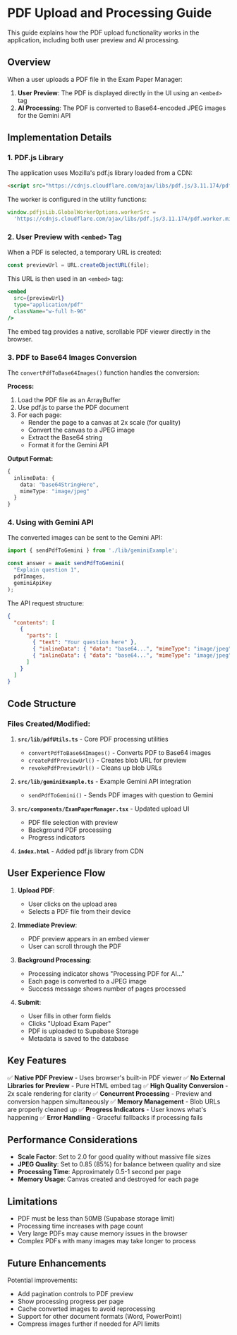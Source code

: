 # PDF Upload and Processing Guide

This guide explains how the PDF upload functionality works in the application, including both user preview and AI processing.

## Overview

When a user uploads a PDF file in the Exam Paper Manager:

1. **User Preview**: The PDF is displayed directly in the UI using an `<embed>` tag
2. **AI Processing**: The PDF is converted to Base64-encoded JPEG images for the Gemini API

## Implementation Details

### 1. PDF.js Library

The application uses Mozilla's pdf.js library loaded from a CDN:

```html
<script src="https://cdnjs.cloudflare.com/ajax/libs/pdf.js/3.11.174/pdf.min.js"></script>
```

The worker is configured in the utility functions:
```javascript
window.pdfjsLib.GlobalWorkerOptions.workerSrc =
  'https://cdnjs.cloudflare.com/ajax/libs/pdf.js/3.11.174/pdf.worker.min.js';
```

### 2. User Preview with `<embed>` Tag

When a PDF is selected, a temporary URL is created:

```typescript
const previewUrl = URL.createObjectURL(file);
```

This URL is then used in an `<embed>` tag:

```jsx
<embed
  src={previewUrl}
  type="application/pdf"
  className="w-full h-96"
/>
```

The embed tag provides a native, scrollable PDF viewer directly in the browser.

### 3. PDF to Base64 Images Conversion

The `convertPdfToBase64Images()` function handles the conversion:

**Process:**
1. Load the PDF file as an ArrayBuffer
2. Use pdf.js to parse the PDF document
3. For each page:
   - Render the page to a canvas at 2x scale (for quality)
   - Convert the canvas to a JPEG image
   - Extract the Base64 string
   - Format it for the Gemini API

**Output Format:**
```typescript
{
  inlineData: {
    data: "base64StringHere",
    mimeType: "image/jpeg"
  }
}
```

### 4. Using with Gemini API

The converted images can be sent to the Gemini API:

```typescript
import { sendPdfToGemini } from './lib/geminiExample';

const answer = await sendPdfToGemini(
  "Explain question 1",
  pdfImages,
  geminiApiKey
);
```

The API request structure:
```json
{
  "contents": [
    {
      "parts": [
        { "text": "Your question here" },
        { "inlineData": { "data": "base64...", "mimeType": "image/jpeg" } },
        { "inlineData": { "data": "base64...", "mimeType": "image/jpeg" } }
      ]
    }
  ]
}
```

## Code Structure

### Files Created/Modified:

1. **`src/lib/pdfUtils.ts`** - Core PDF processing utilities
   - `convertPdfToBase64Images()` - Converts PDF to Base64 images
   - `createPdfPreviewUrl()` - Creates blob URL for preview
   - `revokePdfPreviewUrl()` - Cleans up blob URLs

2. **`src/lib/geminiExample.ts`** - Example Gemini API integration
   - `sendPdfToGemini()` - Sends PDF images with question to Gemini

3. **`src/components/ExamPaperManager.tsx`** - Updated upload UI
   - PDF file selection with preview
   - Background PDF processing
   - Progress indicators

4. **`index.html`** - Added pdf.js library from CDN

## User Experience Flow

1. **Upload PDF**:
   - User clicks on the upload area
   - Selects a PDF file from their device

2. **Immediate Preview**:
   - PDF preview appears in an embed viewer
   - User can scroll through the PDF

3. **Background Processing**:
   - Processing indicator shows "Processing PDF for AI..."
   - Each page is converted to a JPEG image
   - Success message shows number of pages processed

4. **Submit**:
   - User fills in other form fields
   - Clicks "Upload Exam Paper"
   - PDF is uploaded to Supabase Storage
   - Metadata is saved to the database

## Key Features

✅ **Native PDF Preview** - Uses browser's built-in PDF viewer
✅ **No External Libraries for Preview** - Pure HTML embed tag
✅ **High Quality Conversion** - 2x scale rendering for clarity
✅ **Concurrent Processing** - Preview and conversion happen simultaneously
✅ **Memory Management** - Blob URLs are properly cleaned up
✅ **Progress Indicators** - User knows what's happening
✅ **Error Handling** - Graceful fallbacks if processing fails

## Performance Considerations

- **Scale Factor**: Set to 2.0 for good quality without massive file sizes
- **JPEG Quality**: Set to 0.85 (85%) for balance between quality and size
- **Processing Time**: Approximately 0.5-1 second per page
- **Memory Usage**: Canvas created and destroyed for each page

## Limitations

- PDF must be less than 50MB (Supabase storage limit)
- Processing time increases with page count
- Very large PDFs may cause memory issues in the browser
- Complex PDFs with many images may take longer to process

## Future Enhancements

Potential improvements:
- Add pagination controls to PDF preview
- Show processing progress per page
- Cache converted images to avoid reprocessing
- Support for other document formats (Word, PowerPoint)
- Compress images further if needed for API limits
